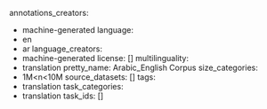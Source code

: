 annotations_creators:
- machine-generated
language:
- en
- ar
language_creators:
- machine-generated
license: []
multilinguality:
- translation
pretty_name: Arabic_English Corpus
size_categories:
- 1M<n<10M
source_datasets: []
tags:
- translation
task_categories:
- translation
task_ids: []